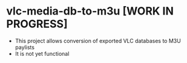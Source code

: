 # vlc-media-db-to-m3u [WORK IN PROGRESS]
- This project allows conversion of exported VLC databases to M3U paylists
- It is not yet functional